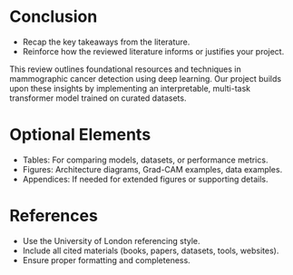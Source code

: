 # Conclusion

* Recap the key takeaways from the literature.
* Reinforce how the reviewed literature informs or justifies your project.

This review outlines foundational resources and techniques in mammographic cancer detection using deep learning. Our project builds upon these insights by implementing an interpretable, multi-task transformer model trained on curated datasets.

# Optional Elements

* Tables: For comparing models, datasets, or performance metrics.
* Figures: Architecture diagrams, Grad-CAM examples, data examples.
* Appendices: If needed for extended figures or supporting details.

# References

* Use the University of London referencing style.
* Include all cited materials (books, papers, datasets, tools, websites).
* Ensure proper formatting and completeness.
